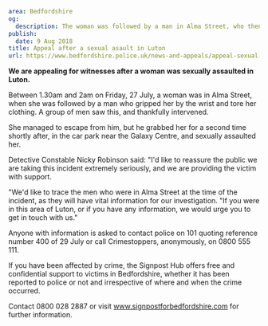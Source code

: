 ```yaml
area: Bedfordshire
og:
  description: The woman was followed by a man in Alma Street, who then sexually assaulted her in the car park near the Galaxy Centre on Friday, 27 July.
publish:
  date: 9 Aug 2018
title: Appeal after a sexual asault in Luton
url: https://www.bedfordshire.police.uk/news-and-appeals/appeal-sexual-assault-aug18
```

**We are appealing for witnesses after a woman was sexually assaulted in Luton.**

Between 1.30am and 2am on Friday, 27 July, a woman was in Alma Street, when she was followed by a man who gripped her by the wrist and tore her clothing. A group of men saw this, and thankfully intervened.

She managed to escape from him, but he grabbed her for a second time shortly after, in the car park near the Galaxy Centre, and sexually assaulted her.

Detective Constable Nicky Robinson said: "I'd like to reassure the public we are taking this incident extremely seriously, and we are providing the victim with support.

"We'd like to trace the men who were in Alma Street at the time of the incident, as they will have vital information for our investigation. "If you were in this area of Luton, or if you have any information, we would urge you to get in touch with us."

Anyone with information is asked to contact police on 101 quoting reference number 400 of 29 July or call Crimestoppers, anonymously, on 0800 555 111.

If you have been affected by crime, the Signpost Hub offers free and confidential support to victims in Bedfordshire, whether it has been reported to police or not and irrespective of where and when the crime occurred.

Contact 0800 028 2887 or visit www.signpostforbedfordshire.com for further information.
